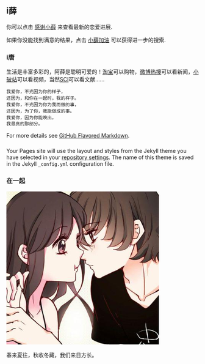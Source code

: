 ## i薛

你可以点击 [感谢小薛](https://www.baidu.com/) 来查看最新的恋爱进展.

如果你没能找到满意的结果，点击 [小薛加油](https://cn.bing.com/) 可以获得进一步的搜索.

### i唐

生活是丰富多彩的，阿薛是聪明可爱的！[淘宝](https://www.taobao.com/)可以购物，[微博热搜](https://s.weibo.com/top/summary?Refer=top_hot&topnav=1&wvr=6)可以看新闻，[小破站](https://www.bilibili.com/)可以看视频，当然[SCI](http://apps.webofknowledge.com/UA_GeneralSearch_input.do?product=UA&search_mode=GeneralSearch&SID=6Et3dg9y95WuvLjSaJM&preferencesSaved=)可以看文献......

```markdown
我爱你，不光因为你的样子，
还因为，和你在一起时，我的样子。
我爱你，不光因为你为我而做的事，
还因为，为了你，我能做成的事。
我爱你，因为你能唤出，
我最真的那部分。
```

For more details see [GitHub Flavored Markdown](https://guides.github.com/features/mastering-markdown/).

### 

Your Pages site will use the layout and styles from the Jekyll theme you have selected in your [repository settings](https://github.com/tang287/ixue/settings). The name of this theme is saved in the Jekyll `_config.yml` configuration file.

### 在一起
![image](https://github.com/tang287/ixue/blob/master/73998c6f80906370e2a3d3bf9e779d64.jpg)

春来夏往，秋收冬藏，我们来日方长。
